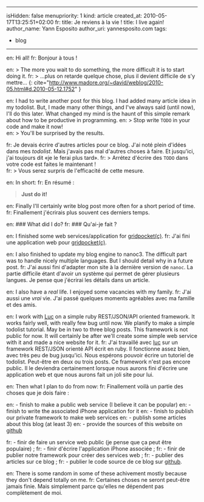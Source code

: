 -----
isHidden:       false
menupriority:   1
kind:           article
created_at:     2010-05-17T13:25:51+02:00
fr: title: Je reviens à la vie !
title: I live again!
author_name: Yann Esposito
author_uri: yannesposito.com
tags:
  - blog
-----
en: Hi all!
fr: Bonjour à tous !

en: > The more you wait to do something, the more difficult it is to start doing it.
fr: > ...plus on retarde quelque chose, plus il devient difficile de s'y mettre...
{: cite="http://www.madore.org/~david/weblog/2010-05.html#d.2010-05-12.1752" }

en: I had to write another post for this blog. I had added many article idea in my todolist. But, I made many other things, and I've always said (until now), I'll do this later. What changed my mind is the haunt of this simple remark about how to be productive in programming. 
en: > Stop write `TODO` in your code and make it now!  
en: > You'll be surprised by the results.

fr: Je devais écrire d'autres articles pour ce blog. J'ai noté plein d'idées dans mes *todolist*. Mais j'avais pas mal d'autres choses à faire. Et jusqu'ici, j'ai toujours dit &laquo;je le ferai plus tard&raquo;.
fr: > Arrétez d'écrire des `TODO` dans votre code est faites le maintenant !  
fr: > Vous serez surpris de l'efficacité de cette mesure.

en: In short:
fr: En résumé :
> **Just do it!**

en: Finally I'll certainly write blog post more often for a short period of time.
fr: Finallement j'écrirais plus souvent ces derniers temps.

en: ### What did I do?
fr: ### Qu'ai-je fait ?

en: I finished some web services/application for [gridpocket(c)](http://www.gridpocket.com).
fr: J'ai fini une application web pour [gridpocket(c)](http://www.gridpocket.com).

en: I also finished to update my blog engine to nanoc3. The difficult part was to handle nicely multiple languages. But I should detail why in a future post.
fr: J'ai aussi fini d'adapter mon site à la dernière version de `nanoc`. La partie difficile étant d'avoir un système qui permet de gérer plusieurs langues. Je pense que j'écrirai les détails dans un article.

en: I also have a *real* life. I enjoyed some vacancies with my family. 
fr: J'ai aussi une *vrai* vie. J'ai passé quelques moments agréables avec ma famille et des amis.

en: I work with [Luc](http://www.lucarea.net) on a simple ruby REST/JSON/API oriented framework. It works fairly well, with really few bug until now. We planify to make a simple todolist tutorial. May be in two to three blog posts. This framework is not public for now. It will certainly be after we'll create some simple web service with it and made a nice website for it.
fr: J'ai travaillé avec [luc](http://www.lucarea.net) sur un framework REST/JSON orienté API écrit en ruby. Il fonctionne assez bien, avec très peu de bug jusqu'ici. Nous espérons pouvoir écrire un tutoriel de todolist. Peut-être en deux ou trois posts. Ce framework n'est pas encore public. Il le deviendra certainement lorsque nous aurons fini d'écrire une application web et que nous aurons fait un joli site pour lui.

en: Then what I plan to do from now:
fr: Finallement voilà un partie des choses que je dois faire :

en:   - finish to make a public web service (I believe it can be popular)
en:   - finish to write the associated iPhone application for it
en:   - finish to publish our private framework to make web services
en:   - publish some articles about this blog (at least 3)
en:   - provide the sources of this website on [github](http://github.com)

fr:   - finir de faire un service web public (je pense que ça peut être populaire) ;
fr:   - finir d'écrire l'application iPhone associée ;
fr:   - finir de publier notre framework pour créer des services web ;
fr:   - publier des articles sur ce blog ;
fr:   - publier le code source de ce blog sur [github](http://github.com).

en: There is some random in some of these achivement mostly because they don't depend totally on me.
fr: Certaines choses ne seront peut-être jamais finie. Mais simplement parce qu'elles ne dépendent pas complètement de moi. 
